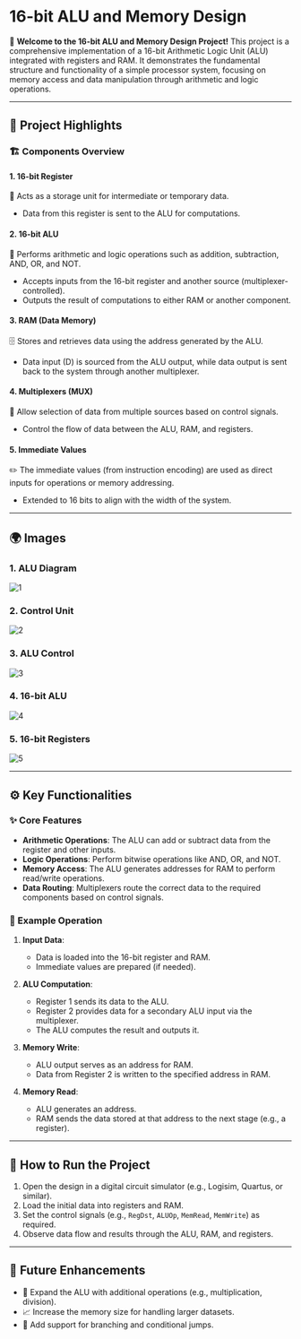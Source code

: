 # 16-bit ALU and Memory Design

🚀 **Welcome to the 16-bit ALU and Memory Design Project!**
This project is a comprehensive implementation of a 16-bit Arithmetic Logic Unit (ALU) integrated with registers and RAM. It demonstrates the fundamental structure and functionality of a simple processor system, focusing on memory access and data manipulation through arithmetic and logic operations.

---

## 🌟 Project Highlights

### 🏗️ Components Overview

#### 1. **16-bit Register**
   📌 Acts as a storage unit for intermediate or temporary data.
   - Data from this register is sent to the ALU for computations.

#### 2. **16-bit ALU**
   🔧 Performs arithmetic and logic operations such as addition, subtraction, AND, OR, and NOT.
   - Accepts inputs from the 16-bit register and another source (multiplexer-controlled).
   - Outputs the result of computations to either RAM or another component.

#### 3. **RAM (Data Memory)**
   🗄️ Stores and retrieves data using the address generated by the ALU.
   - Data input (D) is sourced from the ALU output, while data output is sent back to the system through another multiplexer.

#### 4. **Multiplexers (MUX)**
   🔀 Allow selection of data from multiple sources based on control signals.
   - Control the flow of data between the ALU, RAM, and registers.

#### 5. **Immediate Values**
   ✏️ The immediate values (from instruction encoding) are used as direct inputs for operations or memory addressing.
   - Extended to 16 bits to align with the width of the system.

---

## 🌍 Images

### 1. **ALU Diagram**
   ![1](https://github.com/user-attachments/assets/2df8ecf7-0ba4-4241-9cda-6b1b2f54dce8)

### 2. **Control Unit**
   ![2](https://github.com/user-attachments/assets/3d1a2369-d71e-415c-8f4b-9f94fcf1d842)

### 3. **ALU Control**
   ![3](https://github.com/user-attachments/assets/4cfa3c13-54bd-40ea-b7f3-1c01a036ec96)

### 4. **16-bit ALU**
   ![4](https://github.com/user-attachments/assets/4955cd5b-9b85-4039-88f0-0a0baab3e25c)

### 5. **16-bit Registers**
   ![5](https://github.com/user-attachments/assets/6f49fe5b-30ed-4b5f-9fc9-5467503d9479)

---

## ⚙️ Key Functionalities

### ✨ Core Features
- **Arithmetic Operations**: The ALU can add or subtract data from the register and other inputs.
- **Logic Operations**: Perform bitwise operations like AND, OR, and NOT.
- **Memory Access**: The ALU generates addresses for RAM to perform read/write operations.
- **Data Routing**: Multiplexers route the correct data to the required components based on control signals.

### 🧠 Example Operation

1. **Input Data**:
   - Data is loaded into the 16-bit register and RAM.
   - Immediate values are prepared (if needed).

2. **ALU Computation**:
   - Register 1 sends its data to the ALU.
   - Register 2 provides data for a secondary ALU input via the multiplexer.
   - The ALU computes the result and outputs it.

3. **Memory Write**:
   - ALU output serves as an address for RAM.
   - Data from Register 2 is written to the specified address in RAM.

4. **Memory Read**:
   - ALU generates an address.
   - RAM sends the data stored at that address to the next stage (e.g., a register).

---

## 🚀 How to Run the Project

1. Open the design in a digital circuit simulator (e.g., Logisim, Quartus, or similar).
2. Load the initial data into registers and RAM.
3. Set the control signals (e.g., `RegDst`, `ALUOp`, `MemRead`, `MemWrite`) as required.
4. Observe data flow and results through the ALU, RAM, and registers.

---

## 🔮 Future Enhancements

- 🔢 Expand the ALU with additional operations (e.g., multiplication, division).
- 📈 Increase the memory size for handling larger datasets.
- 🔀 Add support for branching and conditional jumps.
